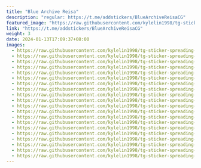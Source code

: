 ```yaml
---
title: "Blue Archive Reisa"
description: "regular: https://t.me/addstickers/BlueArchiveReisaCG"
featured_image: "https://raw.githubusercontent.com/kylelin1998/tg-sticker-spreading-worldwide-images/main/img/dbe58de8-85d4-4bc1-8fe6-d6feedfa004a.jpg"
link: "https://t.me/addstickers/BlueArchiveReisaCG"
weight: 3
date: 2024-01-13T17:09:37+08:00
images:
  - https://raw.githubusercontent.com/kylelin1998/tg-sticker-spreading-worldwide-images/main/img/dbe58de8-85d4-4bc1-8fe6-d6feedfa004a.jpg
  - https://raw.githubusercontent.com/kylelin1998/tg-sticker-spreading-worldwide-images/main/img/c828a162-464b-44ff-ae1f-1b26f36c38a0.jpg
  - https://raw.githubusercontent.com/kylelin1998/tg-sticker-spreading-worldwide-images/main/img/ebf35119-5d59-496a-9e1c-a078f783686e.jpg
  - https://raw.githubusercontent.com/kylelin1998/tg-sticker-spreading-worldwide-images/main/img/8aa849aa-c919-4c40-9d3b-dc9f39cc257b.jpg
  - https://raw.githubusercontent.com/kylelin1998/tg-sticker-spreading-worldwide-images/main/img/130b53b0-99ba-4a9d-81e0-2cd8985e6cb9.jpg
  - https://raw.githubusercontent.com/kylelin1998/tg-sticker-spreading-worldwide-images/main/img/5f1a5fcb-cd83-449f-a51e-a39637390ce0.jpg
  - https://raw.githubusercontent.com/kylelin1998/tg-sticker-spreading-worldwide-images/main/img/80e701e7-89f1-48d4-9109-43e5ccfa556a.jpg
  - https://raw.githubusercontent.com/kylelin1998/tg-sticker-spreading-worldwide-images/main/img/0e97f40f-b15c-4832-8025-8008806e6f5e.jpg
  - https://raw.githubusercontent.com/kylelin1998/tg-sticker-spreading-worldwide-images/main/img/fcab87a7-a355-4dbc-b232-27cda176bff4.jpg
  - https://raw.githubusercontent.com/kylelin1998/tg-sticker-spreading-worldwide-images/main/img/a47d9983-8bf9-495a-b715-7c2c1d2bab07.jpg
  - https://raw.githubusercontent.com/kylelin1998/tg-sticker-spreading-worldwide-images/main/img/1ae58de4-f018-44c9-a6f3-2c6a40feb0ca.jpg
  - https://raw.githubusercontent.com/kylelin1998/tg-sticker-spreading-worldwide-images/main/img/71de80d5-424e-4ba8-9999-294f0d917faa.jpg
  - https://raw.githubusercontent.com/kylelin1998/tg-sticker-spreading-worldwide-images/main/img/a053394c-6f38-475b-a8cb-e9bb903bd2de.jpg
  - https://raw.githubusercontent.com/kylelin1998/tg-sticker-spreading-worldwide-images/main/img/81e74458-2458-43bb-bd7a-e3d2fe21757e.jpg
  - https://raw.githubusercontent.com/kylelin1998/tg-sticker-spreading-worldwide-images/main/img/1b515276-f035-4b6c-9bd7-8142e11b7aca.jpg
  - https://raw.githubusercontent.com/kylelin1998/tg-sticker-spreading-worldwide-images/main/img/0b6ffa80-287c-4809-8718-adce3ed976f3.jpg
  - https://raw.githubusercontent.com/kylelin1998/tg-sticker-spreading-worldwide-images/main/img/e63fff73-f16f-4351-a3ae-5814b7a996f4.jpg
  - https://raw.githubusercontent.com/kylelin1998/tg-sticker-spreading-worldwide-images/main/img/e5abc44a-a7c2-457a-91f8-9ce31e8903c6.jpg
  - https://raw.githubusercontent.com/kylelin1998/tg-sticker-spreading-worldwide-images/main/img/feddfe05-6128-4a14-8f67-e36044e79098.jpg
  - https://raw.githubusercontent.com/kylelin1998/tg-sticker-spreading-worldwide-images/main/img/f023e0db-1697-407b-966e-0177d82b6b5e.jpg
---
```

